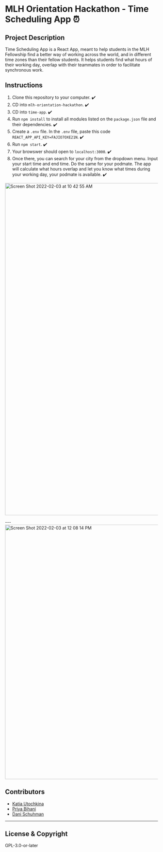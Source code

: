# MLH Orientation Hackathon - Time Scheduling App ⏰

## Project Description

Time Scheduling App is a React App, meant to help students in the MLH Fellowship find a better way of working across the world, and in different time zones than their fellow students. It helps students find what hours of their working day, overlap with their teammates in order to facilitate synchronous work.

## Instructions

1. Clone this repository to your computer. ✔️
2. CD into `mlh-orientation-hackathon`. ✔️
3. CD into `time-app`. ✔️
4. Run `npm install` to install all modules listed on the `package.json` file and their dependencies. ✔️
5. Create a `.env` file. In the `.env` file, paste this code `REACT_APP_API_KEY=FAJIO7OXE21N`. ✔️
6. Run `npm start`. ✔️
7. Your browswer should open to `localhost:3000`. ✔️
8. Once there, you can search for your city from the dropdown menu. Input your start time and end time. Do the same for your podmate. The app will calculate what hours overlap and let you know what times during your working day, your podmate is available. ✔️

<img width="1091" alt="Screen Shot 2022-02-03 at 10 42 55 AM" src="https://user-images.githubusercontent.com/26771302/152377328-f0a83927-dc96-44eb-a980-fcf40149d89b.png">

---<img width="836" alt="Screen Shot 2022-02-03 at 12 08 14 PM" src="https://user-images.githubusercontent.com/26771302/152393043-c62ad40e-7e83-4af1-b600-6aa0fded6537.png">


## Contributors

- [Katia Utochkina](https://github.com/katia-utochkina)
- [Priya Bihani](https://github.com/PriyaBihani)
- [Dani Schuhman](https://github.com/dani8439)

---

## License & Copyright

GPL-3.0-or-later
